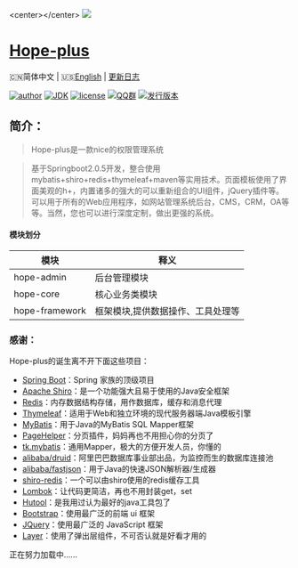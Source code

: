 &lt;center&gt;&lt;/center&gt;
![](https://github.com/java-aodeng/hope-plus/blob/master/docs/img/logo.png)

<h1><a href="#">Hope-plus</a></h1>

🇨🇳简体中文 | 🇺🇸[English](./README-EN.md) | [更新日志](https://github.com/java-aodeng/hope-plus/commits/master)

[![author](https://img.shields.io/badge/author-%E4%BD%8E%E8%B0%83%E5%B0%8F%E7%86%8A%E7%8C%AB-blue.svg)](https://aodeng.cc)
[![JDK](https://img.shields.io/badge/JDK-1.8-orange.svg)](https://github.com/java-aodeng/hope-plus)
[![license](https://img.shields.io/badge/license-GPL--3.0-red.svg)](https://github.com/java-aodeng/hope-plus/blob/master/LICENSE)
[![QQ群](https://img.shields.io/badge/chat-%E4%BD%8E%E8%B0%83%E5%B0%8F%E7%86%8A%E7%8C%ABQQ%E7%BE%A4-yellow.svg)](https://jq.qq.com/?_wv=1027&k=574chhz)
[![发行版本](https://img.shields.io/badge/release-0.0.1-yellowgreen.svg)](https://github.com/java-aodeng/hope-plus/releases)

## 简介：

>Hope-plus是一款nice的权限管理系统

>基于Springboot2.0.5开发，整合使用mybatis+shiro+redis+thymeleaf+maven等实用技术。页面模板使用了界面美观的h+，内置诸多的强大的可以重新组合的UI组件，jQuery插件等。可以用于所有的Web应用程序，如网站管理系统后台，CMS，CRM，OA等等。当然，您也可以进行深度定制，做出更强的系统。

#### 模块划分

| 模块         | 释义                      |    
| ---------- | ----------------------- |
| hope-admin  | 后台管理模块 |      
| hope-core  | 核心业务类模块 |    
| hope-framework | 框架模块,提供数据操作、工具处理等 |

### 感谢：
Hope-plus的诞生离不开下面这些项目：

- [Spring Boot](https://github.com/spring-projects/spring-boot)：Spring 家族的顶级项目
- [Apache Shiro](https://github.com/apache/shiro)：是一个功能强大且易于使用的Java安全框架
- [Redis](https://github.com/antirez/redis)：内存数据结构存储，用作数据库，缓存和消息代理
- [Thymeleaf](https://github.com/thymeleaf/thymeleaf)：适用于Web和独立环境的现代服务器端Java模板引擎
- [MyBatis](https://github.com/mybatis/mybatis-3)：用于Java的MyBatis SQL Mapper框架
- [PageHelper](https://github.com/pagehelper/Mybatis-PageHelper)：分页插件，妈妈再也不用担心你的分页了
- [tk.mybatis](https://github.com/abel533/Mapper)：通用Mapper，极大的方便开发人员，你懂的
- [alibaba/druid](https://github.com/alibaba/druid)：阿里巴巴数据库事业部出品，为监控而生的数据库连接池
- [alibaba/fastjson](https://github.com/alibaba/fastjson)：用于Java的快速JSON解析器/生成器
- [shiro-redis](https://github.com/alexxiyang/shiro-redis)：一个可以由shiro使用的redis缓存工具
- [Lombok](https://www.projectlombok.org/)：让代码更简洁，再也不用封装get，set
- [Hutool](https://github.com/looly/hutool)：是我用过认为最好的java工具包了
- [Bootstrap](https://github.com/twbs/bootstrap.git)：使用最广泛的前端 ui 框架
- [JQuery](https://github.com/jquery/jquery.git)：使用最广泛的 JavaScript 框架
- [Layer](https://github.com/sentsin/layer.git)：使用了弹出层组件，不可否认就是好看才用的

正在努力加载中......
